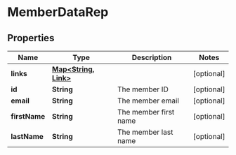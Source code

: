 

# MemberDataRep


## Properties

| Name | Type | Description | Notes |
|------------ | ------------- | ------------- | -------------|
|**links** | [**Map&lt;String, Link&gt;**](Link.md) |  |  [optional] |
|**id** | **String** | The member ID |  [optional] |
|**email** | **String** | The member email |  [optional] |
|**firstName** | **String** | The member first name |  [optional] |
|**lastName** | **String** | The member last name |  [optional] |



